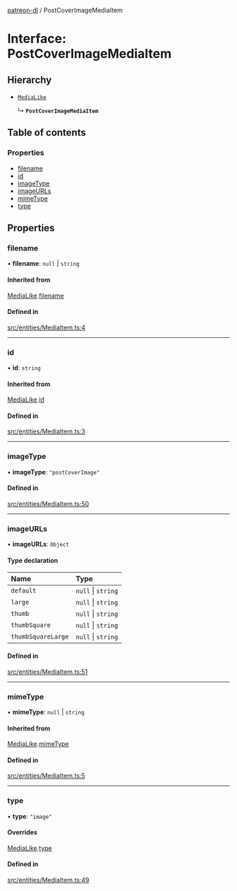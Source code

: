 [patreon-dl](../README.md) / PostCoverImageMediaItem

# Interface: PostCoverImageMediaItem

## Hierarchy

- [`MediaLike`](MediaLike.md)

  ↳ **`PostCoverImageMediaItem`**

## Table of contents

### Properties

- [filename](PostCoverImageMediaItem.md#filename)
- [id](PostCoverImageMediaItem.md#id)
- [imageType](PostCoverImageMediaItem.md#imagetype)
- [imageURLs](PostCoverImageMediaItem.md#imageurls)
- [mimeType](PostCoverImageMediaItem.md#mimetype)
- [type](PostCoverImageMediaItem.md#type)

## Properties

### filename

• **filename**: ``null`` \| `string`

#### Inherited from

[MediaLike](MediaLike.md).[filename](MediaLike.md#filename)

#### Defined in

[src/entities/MediaItem.ts:4](https://github.com/patrickkfkan/patreon-dl/blob/7326660/src/entities/MediaItem.ts#L4)

___

### id

• **id**: `string`

#### Inherited from

[MediaLike](MediaLike.md).[id](MediaLike.md#id)

#### Defined in

[src/entities/MediaItem.ts:3](https://github.com/patrickkfkan/patreon-dl/blob/7326660/src/entities/MediaItem.ts#L3)

___

### imageType

• **imageType**: ``"postCoverImage"``

#### Defined in

[src/entities/MediaItem.ts:50](https://github.com/patrickkfkan/patreon-dl/blob/7326660/src/entities/MediaItem.ts#L50)

___

### imageURLs

• **imageURLs**: `Object`

#### Type declaration

| Name | Type |
| :------ | :------ |
| `default` | ``null`` \| `string` |
| `large` | ``null`` \| `string` |
| `thumb` | ``null`` \| `string` |
| `thumbSquare` | ``null`` \| `string` |
| `thumbSquareLarge` | ``null`` \| `string` |

#### Defined in

[src/entities/MediaItem.ts:51](https://github.com/patrickkfkan/patreon-dl/blob/7326660/src/entities/MediaItem.ts#L51)

___

### mimeType

• **mimeType**: ``null`` \| `string`

#### Inherited from

[MediaLike](MediaLike.md).[mimeType](MediaLike.md#mimetype)

#### Defined in

[src/entities/MediaItem.ts:5](https://github.com/patrickkfkan/patreon-dl/blob/7326660/src/entities/MediaItem.ts#L5)

___

### type

• **type**: ``"image"``

#### Overrides

[MediaLike](MediaLike.md).[type](MediaLike.md#type)

#### Defined in

[src/entities/MediaItem.ts:49](https://github.com/patrickkfkan/patreon-dl/blob/7326660/src/entities/MediaItem.ts#L49)
